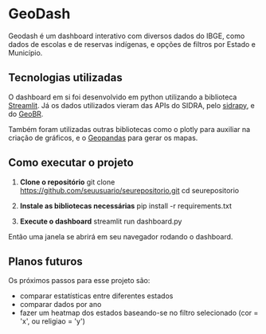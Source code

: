 # GeoDash

Geodash é um dashboard interativo com diversos dados do IBGE, como dados de escolas e de reservas indígenas, e opções de filtros por Estado e Município. 

## Tecnologias utilizadas

O dashboard em si foi desenvolvido em python utilizando a biblioteca [Streamlit](https://streamlit.io/). Já os dados utilizados vieram das APIs do SIDRA, pelo [sidrapy](https://sidrapy.readthedocs.io/pt-br/latest/), e do [GeoBR](https://ipeagit.github.io/geobr/articles/python-intro/py-intro-to-geobr.html).

Também foram utilizadas outras bibliotecas como o plotly para auxiliar na criação de gráficos, e o [Geopandas](https://geopandas.org/en/stable/index.html) para gerar os mapas.

## Como executar o projeto

1. **Clone o repositório**
git clone https://github.com/seuusuario/seurepositorio.git
cd seurepositorio

2. **Instale as bibliotecas necessárias**
pip install -r requirements.txt

3. **Execute o dashboard**
streamlit run dashboard.py

Então uma janela se abrirá em seu navegador rodando o dashboard.

## Planos futuros

Os próximos passos para esse projeto são:
- comparar estatísticas entre diferentes estados
- comparar dados por ano
- fazer um heatmap dos estados baseando-se no filtro selecionado (cor = 'x', ou religiao = 'y')
